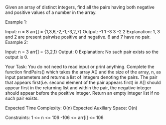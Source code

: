 Given an array of distinct integers, find all the pairs having both negative and positive values of a number in the array.


Example 1:

Input:
n = 8
arr[] = {1,3,6,-2,-1,-3,2,7}
Output: -1 1 -3 3 -2 2
Explanation: 1, 3 and 2 are present 
pairwise positive and negative. 6 and 
7 have no pair.
Example 2:

Input:
n = 3
arr[] = {3,2,1}
Output: 0
Explanation: No such pair exists so the 
output is 0.

Your Task:
You do not need to read input or print anything. Complete the function findPairs() which takes the array A[] and the size of the array, n, as input parameters and returns a list of integers denoting the pairs. The pair that appears first(i.e. second element of the pair appears first) in A[] should appear first in the returning list and within the pair, the negative integer should appear before the positive integer. Return an empty integer list if no such pair exists.


Expected Time Complexity: O(n)
Expected Auxiliary Space: O(n)


Constraints:
1 <= n <= 106
-106 <= arr[i] <= 106
